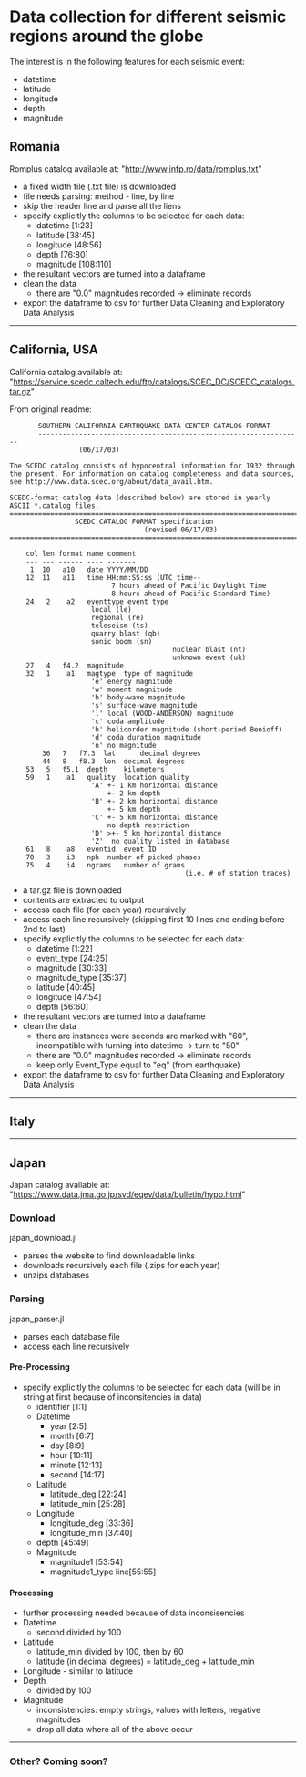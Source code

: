 # Data collection for different seismic regions around the globe
The interest is in the following features for each seismic event:
- datetime
- latitude
- longitude
- depth
- magnitude

## Romania

Romplus catalog available at: "http://www.infp.ro/data/romplus.txt"

- a fixed width file (.txt file) is downloaded
- file needs parsing: method - line, by line
- skip the header line and parse all the liens
- specify explicitly the columns to be selected for each data:
    - datetime [1:23]
    - latitude [38:45]
    - longitude [48:56]
    - depth [76:80]
    - magnitude [108:110]
- the resultant vectors are turned into a dataframe
- clean the data
    - there are "0.0" magnitudes recorded -> eliminate records
- export the dataframe to csv for further Data Cleaning and Exploratory Data Analysis


---
## California, USA

California catalog available at: "https://service.scedc.caltech.edu/ftp/catalogs/SCEC_DC/SCEDC_catalogs.tar.gz"

From original readme:
```
       SOUTHERN CALIFORNIA EARTHQUAKE DATA CENTER CATALOG FORMAT 
       -----------------------------------------------------------------
				 (06/17/03)  

The SCEDC catalog consists of hypocentral information for 1932 through
the present. For information on catalog completeness and data sources, 
see http://www.data.scec.org/about/data_avail.htm.

SCEDC-format catalog data (described below) are stored in yearly 
ASCII *.catalog files.
==============================================================================
		      	SCEDC CATALOG FORMAT specification
                                 (revised 06/17/03)
==============================================================================

	col len format name	comment
	--- --- ------ ----	-------
	 1  10   a10   date	YYYY/MM/DD
	12  11   a11   time	HH:mm:SS:ss (UTC time--
					     7 hours ahead of Pacific Daylight Time
					     8 hours ahead of Pacific Standard Time)
	24   2    a2   eventtype event type
					local (le)
					regional (re)
					teleseism (ts)
					quarry blast (qb)
					sonic boom (sn)
                                        nuclear blast (nt)
                                        unknown event (uk)
	27   4   f4.2  magnitude
	32   1    a1   magtype	type of magnitude
					'e'	energy magnitude
					'w'	moment magnitude
					'b'	body-wave magnitude
					's'	surface-wave magnitude
					'l'	local (WOOD-ANDERSON) magnitude
					'c'	coda amplitude 
					'h'	helicorder magnitude (short-period Benioff)
					'd'	coda duration magnitude
					'n'	no magnitude
        36   7   f7.3  lat      decimal degrees  
        44   8   f8.3  lon	decimal degrees
	53   5   f5.1  depth	kilometers
	59   1    a1   quality  location quality
					'A' +- 1 km horizontal distance
					    +- 2 km depth
					'B' +- 2 km horizontal distance	
					    +- 5 km depth
					'C' +- 5 km horizontal distance
					    no depth restriction
					'D' >+- 5 km horizontal distance 
					'Z'  no quality listed in database
	61   8    a8   eventid  event ID
	70   3	  i3   nph	number of picked phases
	75   4    i4   ngrams   number of grams
                                           (i.e. # of station traces)
```

- a tar.gz file is downloaded
- contents are extracted to output
- access each file (for each year) recursively
- access each line recursively (skipping first 10 lines and ending before 2nd to last)
- specify explicitly the columns to be selected for each data:
    - datetime [1:22]
    - event_type [24:25]
    - magnitude [30:33]
    - magnitude_type [35:37]
    - latitude [40:45]
    - longitude [47:54]
    - depth [56:60]
- the resultant vectors are turned into a dataframe
- clean the data
    - there are instances were seconds are marked with "60", incompatible with turning into datetime -> turn to "50"
    - there are "0.0" magnitudes recorded -> eliminate records
    - keep only Event_Type equal to "eq" (from earthquake)
- export the dataframe to csv for further Data Cleaning and Exploratory Data Analysis



---
## Italy


---
## Japan
Japan catalog available at: "https://www.data.jma.go.jp/svd/eqev/data/bulletin/hypo.html"

### Download
japan_download.jl
- parses the website to find downloadable links
- downloads recursively each file (.zips for each year)
- unzips databases

### Parsing
japan_parser.jl
- parses each database file
- access each line recursively
#### Pre-Processing
- specify explicitly the columns to be selected for each data (will be in string at first because of inconsitencies in data)
	- identifier [1:1]
	- Datetime
		- year [2:5]
		- month [6:7]
		- day [8:9]
		- hour [10:11]
		- minute [12:13]
		- second [14:17]
	- Latitude
		- latitude_deg [22:24]
		- latitude_min [25:28]
	- Longitude
		- longitude_deg [33:36]
		- longitude_min [37:40]
	- depth [45:49]
	- Magnitude
		- magnitude1 [53:54]
		- magnitude1_type line[55:55]

#### Processing
- further processing needed because of data inconsisencies
- Datetime
	- second divided by 100
- Latitude
	- latitude_min divided by 100, then by 60
	- latitude (in decimal degrees) = latitude_deg + latitude_min
- Longitude - similar to latitude
- Depth
	- divided by 100 
- Magnitude
	- inconsistencies: empty strings, values with letters, negative magnitudes
	- drop all data where all of the above occur

---
### Other? Coming soon?